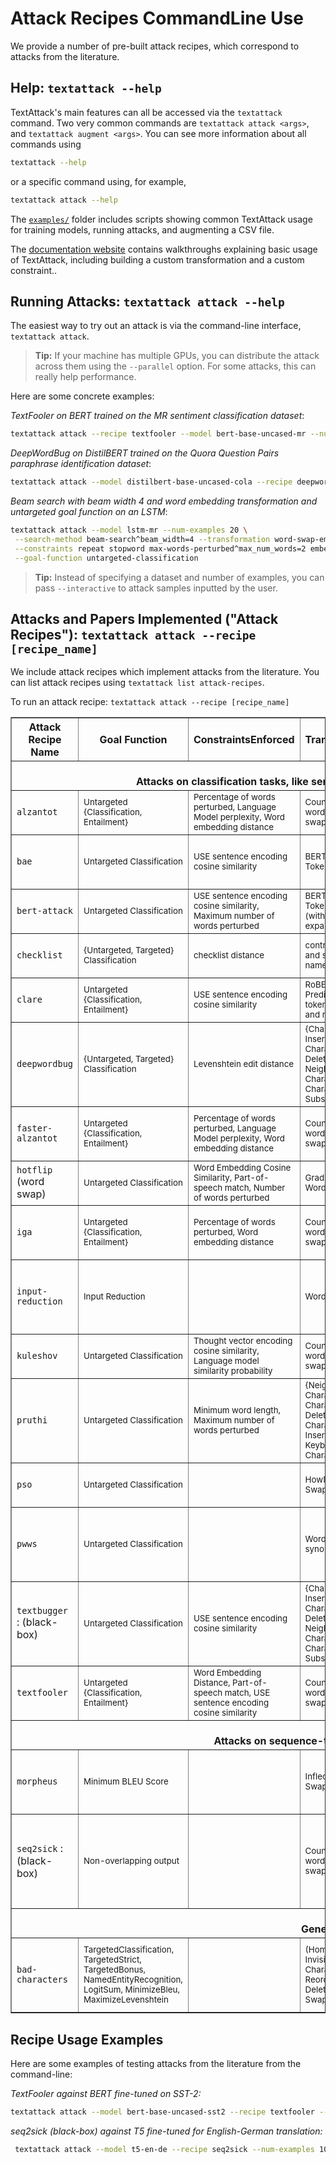 # Attack Recipes CommandLine Use

We provide a number of pre-built attack recipes, which correspond to attacks from the literature.

## Help: `textattack --help`

TextAttack's main features can all be accessed via the `textattack` command. Two very
common commands are `textattack attack <args>`, and `textattack augment <args>`. You can see more
information about all commands using

```bash
textattack --help
```

or a specific command using, for example,

```bash
textattack attack --help
```

The [`examples/`](https://github.com/QData/TextAttack/tree/master/examples) folder includes scripts showing common TextAttack usage for training models, running attacks, and augmenting a CSV file.

The [documentation website](https://textattack.readthedocs.io/en/latest) contains walkthroughs explaining basic usage of TextAttack, including building a custom transformation and a custom constraint..

## Running Attacks: `textattack attack --help`

The easiest way to try out an attack is via the command-line interface, `textattack attack`.

> **Tip:** If your machine has multiple GPUs, you can distribute the attack across them using the `--parallel` option. For some attacks, this can really help performance.

Here are some concrete examples:

_TextFooler on BERT trained on the MR sentiment classification dataset_:

```bash
textattack attack --recipe textfooler --model bert-base-uncased-mr --num-examples 100
```

_DeepWordBug on DistilBERT trained on the Quora Question Pairs paraphrase identification dataset_:

```bash
textattack attack --model distilbert-base-uncased-cola --recipe deepwordbug --num-examples 100
```

_Beam search with beam width 4 and word embedding transformation and untargeted goal function on an LSTM_:

```bash
textattack attack --model lstm-mr --num-examples 20 \
 --search-method beam-search^beam_width=4 --transformation word-swap-embedding \
 --constraints repeat stopword max-words-perturbed^max_num_words=2 embedding^min_cos_sim=0.8 part-of-speech \
 --goal-function untargeted-classification
```

> **Tip:** Instead of specifying a dataset and number of examples, you can pass `--interactive` to attack samples inputted by the user.

## Attacks and Papers Implemented ("Attack Recipes"): `textattack attack --recipe [recipe_name]`

We include attack recipes which implement attacks from the literature. You can list attack recipes using `textattack list attack-recipes`.

To run an attack recipe: `textattack attack --recipe [recipe_name]`

<table  style="width:100%" border="1">
<thead>
<tr class="header">
<th><strong>Attack Recipe Name</strong></th>
<th><strong>Goal Function</strong></th>
<th><strong>ConstraintsEnforced</strong></th>
<th><strong>Transformation</strong></th>
<th><strong>Search Method</strong></th>
<th><strong>Main Idea</strong></th>
</tr>
</thead>
<tbody>
  <tr><td style="text-align: center;" colspan="6"><strong><br>Attacks on classification tasks, like sentiment classification and entailment:<br></strong></td></tr>

<tr>
<td><code>alzantot</code>  <span class="citation" data-cites="Alzantot2018GeneratingNL Jia2019CertifiedRT"></span></td>
<td><sub>Untargeted {Classification, Entailment}</sub></td>
<td><sub>Percentage of words perturbed, Language Model perplexity, Word embedding distance</sub></td>
<td><sub>Counter-fitted word embedding swap</sub></td>
<td><sub>Genetic Algorithm</sub></td>
<td ><sub>from <a href="https://arxiv.org/abs/1804.07998">Generating Natural Language Adversarial Examples" (Alzantot et al., 2018)</a></sub></td>
</tr>
<tr>
<td><code>bae</code> <span class="citation" data-cites="garg2020bae"></span></td>
<td><sub>Untargeted Classification</sub></td>
<td><sub>USE sentence encoding cosine similarity</sub></td>
<td><sub>BERT Masked Token Prediction</sub></td>
<td><sub>Greedy-WIR</sub></td>
<td ><sub>BERT masked language model transformation attack from <a href="https://arxiv.org/abs/2004.01970">"BAE: BERT-based Adversarial Examples for Text Classification" (Garg & Ramakrishnan, 2019)</a>. </td>
</tr>
<tr>
<td><code>bert-attack</code> <span class="citation" data-cites="li2020bertattack"></span></td>
<td><sub>Untargeted Classification</td>
<td><sub>USE sentence encoding cosine similarity, Maximum number of words perturbed</td>
<td><sub>BERT Masked Token Prediction (with subword expansion)</td>
<td><sub>Greedy-WIR</sub></td>
<td ><sub> <a href="https://arxiv.org/abs/2004.09984">"BERT-ATTACK: Adversarial Attack Against BERT Using BERT" (Li et al., 2020)</a></sub></td>
</tr>
<tr>
<td><code>checklist</code> <span class="citation" data-cites="Gao2018BlackBoxGO"></span></td>
<td><sub>{Untargeted, Targeted} Classification</sub></td>
<td><sub>checklist distance</sub></td>
<td><sub>contract, extend, and substitutes name entities</sub></td>
<td><sub>Greedy-WIR</sub></td>
<td ><sub>Invariance testing implemented in CheckList. <a href="https://arxiv.org/abs/2005.04118">"Beyond Accuracy: Behavioral Testing of NLP models with CheckList" (Ribeiro et al., 2020)</a></sub></td>
</tr>
<tr>
<td> <code>clare</code> <span class="citation" data-cites="Alzantot2018GeneratingNL Jia2019CertifiedRT"></span></td>
<td><sub>Untargeted {Classification, Entailment}</sub></td>
<td><sub>USE sentence encoding cosine similarity</sub></td>
<td><sub>RoBERTa Masked Prediction for token swap, insert and merge</sub></td>
<td><sub>Greedy</sub></td>
<td ><sub><a href="https://arxiv.org/abs/2009.07502">"Contextualized Perturbation for Textual Adversarial Attack" (Li et al., 2020)</a></sub></td>
</tr>
<tr>
<td><code>deepwordbug</code> <span class="citation" data-cites="Gao2018BlackBoxGO"></span></td>
<td><sub>{Untargeted, Targeted} Classification</sub></td>
<td><sub>Levenshtein edit distance</sub></td>
<td><sub>{Character Insertion, Character Deletion, Neighboring Character Swap, Character Substitution}</sub></td>
<td><sub>Greedy-WIR</sub></td>
<td ><sub>Greedy replace-1 scoring and multi-transformation character-swap attack, from <a href="https://arxiv.org/abs/1801.04354">"Black-box Generation of Adversarial Text Sequences to Evade Deep Learning Classifiers" (Gao et al., 2018)</a></sub></td>
</tr>
<tr>
<td> <code>faster-alzantot</code> <span class="citation" data-cites="Alzantot2018GeneratingNL Jia2019CertifiedRT"></span></td>
<td><sub>Untargeted {Classification, Entailment}</sub></td>
<td><sub>Percentage of words perturbed, Language Model perplexity, Word embedding distance</sub></td>
<td><sub>Counter-fitted word embedding swap</sub></td>
<td><sub>Genetic Algorithm</sub></td>
<td ><sub>Modified, faster version of the Alzantot et al. genetic algorithm, from <a href="https://arxiv.org/abs/1909.00986">"Certified Robustness to Adversarial Word Substitutions" (Jia et al., 2019)</a></sub></td>
</tr>
<tr>
<td><code>hotflip</code> (word swap) <span class="citation" data-cites="Ebrahimi2017HotFlipWA"></span></td>
<td><sub>Untargeted Classification</sub></td>
<td><sub>Word Embedding Cosine Similarity, Part-of-speech match, Number of words perturbed</sub></td>
<td><sub>Gradient-Based Word Swap</sub></td>
<td><sub>Beam search</sub></td>
<td ><sub>from <a href="https://arxiv.org/abs/1712.06751">"HotFlip: White-Box Adversarial Examples for Text Classification" (Ebrahimi et al., 2017)</a></sub></td>
</tr>
<tr>
<td><code>iga</code> <span class="citation" data-cites="iga-wang2019natural"></span></td>
<td><sub>Untargeted {Classification, Entailment}</sub></td>
<td><sub>Percentage of words perturbed, Word embedding distance</sub></td>
<td><sub>Counter-fitted word embedding swap</sub></td>
<td><sub>Genetic Algorithm</sub></td>
<td ><sub>Improved genetic algorithm -based word substitution, from <a href="https://arxiv.org/abs/1909.06723">"Natural Language Adversarial Attacks and Defenses in Word Level" (Wang et al., 2019)</a></sub></td>
</tr>
<tr>
<td><code>input-reduction</code> <span class="citation" data-cites="feng2018pathologies"></span></td>
<td><sub>Input Reduction</sub></td>
<td></td>
<td><sub>Word deletion</sub></td>
<td><sub>Greedy-WIR</sub></td>
<td ><sub>Greedy attack with word importance ranking, reducing the input while maintaining the prediction through word importance ranking, from <a href="https://arxiv.org/pdf/1804.07781.pdf">"Pathologies of Neural Models Make Interpretation Difficult" (Feng et al., 2018)</a></sub></td>
</tr>
<tr>
<td><code>kuleshov</code> <span class="citation" data-cites="Kuleshov2018AdversarialEF"></span></td>
<td><sub>Untargeted Classification</sub></td>
<td><sub>Thought vector encoding cosine similarity, Language model similarity probability</sub></td>
<td><sub>Counter-fitted word embedding swap</sub></td>
<td><sub>Greedy word swap</sub></td>
<td ><sub>From <a href="https://openreview.net/pdf?id=r1QZ3zbAZ">"Adversarial Examples for Natural Language Classification Problems" (Kuleshov et al., 2018</a> </sub></td>
</tr>
<tr>
<td><code>pruthi</code> <span class="citation" data-cites="pruthi2019combating"></span></td>
<td><sub>Untargeted Classification</sub></td>
<td><sub>Minimum word length, Maximum number of words perturbed</sub></td>
<td><sub>{Neighboring Character Swap, Character Deletion, Character Insertion, Keyboard-Based Character Swap}</sub></td>
<td><sub>Greedy search</sub></td>
<td ><sub>simulates common typos, from <a href="https://arxiv.org/abs/1905.11268">"Combating Adversarial Misspellings with Robust Word Recognition" (Pruthi et al., 2019)</a> </sub></td>
</tr>
<tr>
<td><code>pso</code> <span class="citation" data-cites="pso-zang-etal-2020-word"></span></td>
<td><sub>Untargeted Classification</sub></td>
<td></td>
<td><sub>HowNet Word Swap</sub></td>
<td><sub>Particle Swarm Optimization</sub></td>
<td ><sub>From <a href="https://www.aclweb.org/anthology/2020.acl-main.540/">"Word-level Textual Adversarial Attacking as Combinatorial Optimization" (Zang et al., 2020)</a></sub></td>
</tr>
<tr>
<td><code>pwws</code> <span class="citation" data-cites="pwws-ren-etal-2019-generating"></span></td>
<td><sub>Untargeted Classification</sub></td>
<td></td>
<td><sub>WordNet-based synonym swap</sub></td>
<td><sub>Greedy-WIR (saliency)</sub></td>
<td ><sub>Greedy attack with word importance ranking based on word saliency and synonym swap scores, from <a href="https://www.aclweb.org/anthology/P19-1103/">"Generating Natural Language Adversarial Examples through Probability Weighted Word Saliency" (Ren et al., 2019)</a></sub> </td>
</tr>
<tr>
<td><code>textbugger</code> : (black-box) <span class="citation" data-cites="Li2019TextBuggerGA"></span></td>
<td><sub>Untargeted Classification</sub></td>
<td><sub>USE sentence encoding cosine similarity</sub></td>
<td><sub>{Character Insertion, Character Deletion, Neighboring Character Swap, Character Substitution}</sub></td>
<td><sub>Greedy-WIR</sub></td>
<td ><sub>From <a href="https://arxiv.org/abs/1812.05271">"TextBugger: Generating Adversarial Text Against Real-world Applications" (Li et al., 2018)</a></sub></td>
</tr>
<tr>
<td><code>textfooler</code> <span class="citation" data-cites="Jin2019TextFooler"></span></td>
<td><sub>Untargeted {Classification, Entailment}</sub></td>
<td><sub>Word Embedding Distance, Part-of-speech match, USE sentence encoding cosine similarity</sub></td>
<td><sub>Counter-fitted word embedding swap</sub></td>
<td><sub>Greedy-WIR</sub></td>
<td ><sub>Greedy attack with word importance ranking, from <a href="https://arxiv.org/abs/1907.11932">"Is Bert Really Robust?" (Jin et al., 2019)</a></sub> </td>
</tr>

<tr><td style="text-align: center;" colspan="6"><strong><br>Attacks on sequence-to-sequence models: <br></strong></td></tr>

<tr>
<td><code>morpheus</code> <span class="citation" data-cites="morpheus-tan-etal-2020-morphin"></span></td>
<td><sub>Minimum BLEU Score</sub> </td>
<td></td>
<td><sub>Inflection Word Swap</sub> </td>
<td><sub>Greedy search</sub> </td>
<td ><sub>Greedy to replace words with their inflections with the goal of minimizing BLEU score, from <a href="https://www.aclweb.org/anthology/2020.acl-main.263.pdf">"It’s Morphin’ Time! Combating Linguistic Discrimination with Inflectional Perturbations" (Tan et al., 2020)</a></sub> </td>
</tr>

</tr>
<tr>
<td><code>seq2sick</code> :(black-box) <span class="citation" data-cites="cheng2018seq2sick"></span></td>
<td><sub>Non-overlapping output</sub> </td>
<td></td>
<td><sub>Counter-fitted word embedding swap</sub> </td>
<td><sub>Greedy-WIR</sub></td>
<td ><sub>Greedy attack with goal of changing every word in the output translation. Currently implemented as black-box with plans to change to white-box as done in paper, from <a href="https://arxiv.org/abs/1803.01128">"Seq2Sick: Evaluating the Robustness of Sequence-to-Sequence Models with Adversarial Examples" (Cheng et al., 2018)</a></sub>  </td>
</tr>

<tr><td style="text-align: center;" colspan="6"><strong><br>General: <br></strong></td></tr>

<tr>
<td><code>bad-characters</code> <span class="citation" data-cites=""></span></td>
<td><sub>TargetedClassification, TargetedStrict, TargetedBonus, NamedEntityRecognition, LogitSum, MinimizeBleu, MaximizeLevenshtein</sub> </td>
<td></td>
<td><sub>(Homoglyph, Invisible Characters, Reorderings, Deletions) Word Swap</sub> </td>
<td><sub>DifferentialEvolution</sub></td>
<td ><sub>Uses imperceptible character-level perturbations including homoglyph substitutions, Unicode reordering, deletions, and invisibles. Based on (["Bad Characters: Imperceptible NLP Attacks" (Boucher et al., 2021)](https://arxiv.org/abs/2106.09898)).</sub>  </td>
</tr>

</tbody>
</font>
</table>

## Recipe Usage Examples

Here are some examples of testing attacks from the literature from the command-line:

_TextFooler against BERT fine-tuned on SST-2:_

```bash
textattack attack --model bert-base-uncased-sst2 --recipe textfooler --num-examples 10
```

_seq2sick (black-box) against T5 fine-tuned for English-German translation:_

```bash
 textattack attack --model t5-en-de --recipe seq2sick --num-examples 100
```

